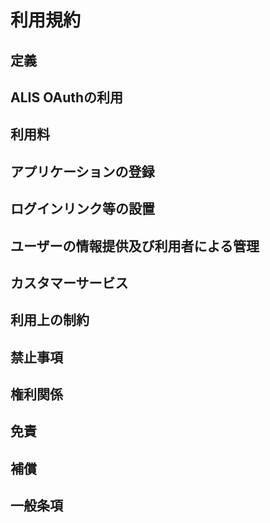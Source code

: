 # 利用規約
## 定義
## ALIS OAuthの利用
## 利用料
## アプリケーションの登録
## ログインリンク等の設置
## ユーザーの情報提供及び利用者による管理
## カスタマーサービス
## 利用上の制約
## 禁止事項
## 権利関係
## 免責
## 補償
## 一般条項
